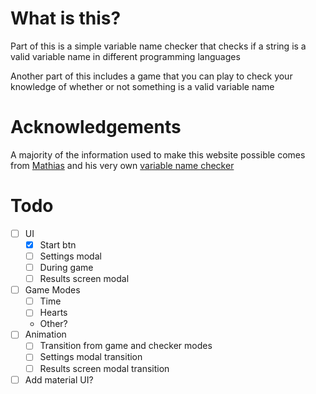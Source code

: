 # What is this?

Part of this is a simple variable name checker that checks if a string is a valid variable name in different programming languages

Another part of this includes a game that you can play to check your knowledge of whether or not something is a valid variable name

# Acknowledgements
A majority of the information used to make this website possible comes from [Mathias](https://mathiasbynens.be/) and his very own [variable name checker](https://mothereff.in/js-variables)

# Todo
- [ ] UI
    - [x] Start btn
    - [ ] Settings modal
    - [ ] During game
    - [ ] Results screen modal
- [ ] Game Modes
    - [ ] Time
    - [ ] Hearts
    - Other?
- [ ] Animation
    - [ ] Transition from game and checker modes
    - [ ] Settings modal transition
    - [ ] Results screen modal transition
- [ ] Add material UI?